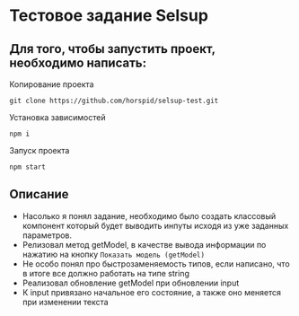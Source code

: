 # Тестовое задание Selsup
## Для того, чтобы запустить проект, необходимо написать:

Копирование проекта
```console
git clone https://github.com/horspid/selsup-test.git
```
Установка зависимостей
```console
npm i
```

Запуск проекта
```console
npm start
```

## Описание
- Насолько я понял задание, необходимо было создать классовый компонент который будет выводить инпуты исходя из уже заданных параметров.
- Релизовал метод getModel, в качестве вывода информации по нажатию на кнопку `Показать модель (getModel)`
- Не особо понял про быстрозаменяемость типов, если написано, что в итоге все должно работать на типе string
- Реализовал обновление getModel при обновлении input
- К input привязано начальное его состояние, а также оно меняется при изменении текста


